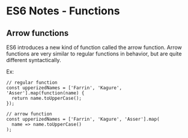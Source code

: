 # ES6 Notes - Functions

## Arrow functions
ES6 introduces a new kind of function called the arrow function. Arrow functions are very similar to regular functions in behavior, but are quite different syntactically.

Ex:
```
// regular function
const upperizedNames = ['Farrin', 'Kagure', 'Asser'].map(function(name) {
  return name.toUpperCase();
});

// arrow function
const upperizedNames = ['Farrin', 'Kagure', 'Asser'].map(
  name => name.toUpperCase()
);
